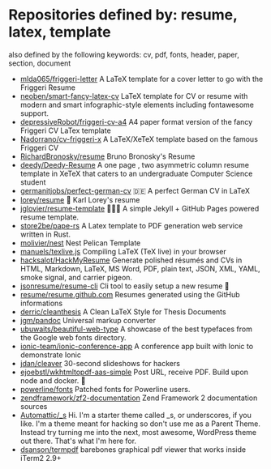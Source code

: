 # Repositories defined by: resume, latex, template

also defined by the following keywords: cv, pdf, fonts, header, paper, section, document

- [mlda065/friggeri-letter](https://github.com/mlda065/friggeri-letter)
  A LaTeX template for a cover letter to go with the Friggeri Resume
- [neoben/smart-fancy-latex-cv](https://github.com/neoben/smart-fancy-latex-cv)
  LaTeX template for CV or resume with modern and smart infographic-style elements including fontawesome support.
- [depressiveRobot/friggeri-cv-a4](https://github.com/depressiveRobot/friggeri-cv-a4)
  A4 paper format version of the fancy Friggeri CV LaTex template
- [Nadorrano/cv-friggeri-x](https://github.com/Nadorrano/cv-friggeri-x)
  A LaTeX/XeTeX template based on the famous Friggeri CV
- [RichardBronosky/resume](https://github.com/RichardBronosky/resume)
  Bruno Bronosky's Resume
- [deedy/Deedy-Resume](https://github.com/deedy/Deedy-Resume)
  A one page , two asymmetric column resume template in XeTeX that caters to an undergraduate Computer Science student
- [germanitjobs/perfect-german-cv](https://github.com/germanitjobs/perfect-german-cv)
  :de: A perfect German CV in LaTeX
- [lorey/resume](https://github.com/lorey/resume)
   :page_facing_up: Karl Lorey's resume
- [jglovier/resume-template](https://github.com/jglovier/resume-template)
  :page_facing_up::briefcase::tophat: A simple Jekyll + GitHub Pages powered resume template.
- [store2be/pape-rs](https://github.com/store2be/pape-rs)
  A Latex template to PDF generation web service written in Rust.
- [molivier/nest](https://github.com/molivier/nest)
  Nest Pelican Template
- [manuels/texlive.js](https://github.com/manuels/texlive.js)
  Compiling LaTeX (TeX live) in your browser
- [hacksalot/HackMyResume](https://github.com/hacksalot/HackMyResume)
  Generate polished résumés and CVs in HTML, Markdown, LaTeX, MS Word, PDF, plain text, JSON, XML, YAML, smoke signal, and carrier pigeon.
- [jsonresume/resume-cli](https://github.com/jsonresume/resume-cli)
  Cli tool to easily setup a new resume 📑
- [resume/resume.github.com](https://github.com/resume/resume.github.com)
  Resumes generated using the GitHub informations
- [derric/cleanthesis](https://github.com/derric/cleanthesis)
  A Clean LaTeX Style for Thesis Documents
- [jgm/pandoc](https://github.com/jgm/pandoc)
  Universal markup converter
- [ubuwaits/beautiful-web-type](https://github.com/ubuwaits/beautiful-web-type)
  A showcase of the best typefaces from the Google web fonts directory.
- [ionic-team/ionic-conference-app](https://github.com/ionic-team/ionic-conference-app)
  A conference app built with Ionic to demonstrate Ionic
- [jdan/cleaver](https://github.com/jdan/cleaver)
  30-second slideshows for hackers
- [ejoebstl/wkhtmltopdf-aas-simple](https://github.com/ejoebstl/wkhtmltopdf-aas-simple)
  Post URL, receive PDF. Build upon node and docker.  🚀
- [powerline/fonts](https://github.com/powerline/fonts)
  Patched fonts for Powerline users.
- [zendframework/zf2-documentation](https://github.com/zendframework/zf2-documentation)
  Zend Framework 2 documentation sources
- [Automattic/_s](https://github.com/Automattic/_s)
  Hi. I'm a starter theme called _s, or underscores, if you like. I'm a theme meant for hacking so don't use me as a Parent Theme. Instead try turning me into the next, most awesome, WordPress theme out there. That's what I'm here for.
- [dsanson/termpdf](https://github.com/dsanson/termpdf)
  barebones graphical pdf viewer that works inside iTerm2 2.9+
